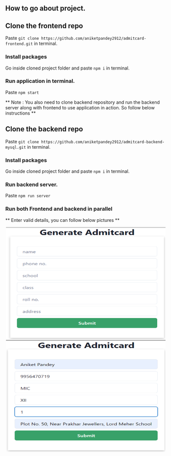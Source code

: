 ## How to go about project.

## Clone the frontend repo

Paste `git clone https://github.com/aniketpandey2912/admitcard-frontend.git` in terminal.

### Install packages

Go inside cloned project folder and paste `npm i` in terminal.

### Run application in terminal.

Paste `npm start`

** Note : You also need to clone backend repository and run the backend server along with frontend to use application in action. So follow below instructions **

## Clone the backend repo

Paste `git clone https://github.com/aniketpandey2912/admitcard-backend-mysql.git` in terminal.

### Install packages

Go inside cloned project folder and paste `npm i` in terminal.

### Run backend server.

Paste `npm run server`

### Run both Frontend and backend in parallel

** Enter valid details, you can follow below pictures **

<p align="center"><img src="./readme_images/1.png" alt="project-image" width="500" height="350 ></p>
<p align="center"><img src="./readme_images/2.png" alt="project-image" width="500" height="350 ></p>
<p align="center"><img src="./readme_images/3.png" alt="project-image" width="500" height="350 ></p>

##
<h2>🌐For Code Base, checkout repos 👇</h2>

<h4>➡️ Frontend Repo: https://github.com/aniketpandey2912/admitcard-frontend</h4>
<h4>➡️ Backend Repo: https://github.com/aniketpandey2912/admitcard-backend-mysql</h4>
